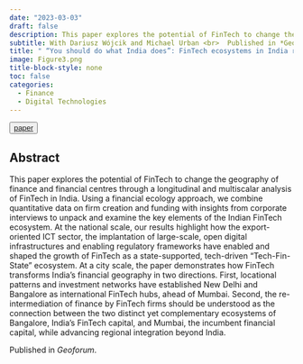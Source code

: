```yaml
---
date: "2023-03-03"
draft: false
description: This paper explores the potential of FinTech to change the geography of finance and financial centres through a longitudinal and multiscalar analysis of FinTech in India. Using a financial ecology approach and a mixed-method framework, we document Bangalore’s emergence as India’s FinTech capital and the rise of New Delhi, demonstrate how Mumbai and Bangalore structure India’s financial geography as complementary ecosystemsm, and conceptualize FinTech in India as a “Tech-Fin-State” ecosystem.
subtitle: With Dariusz Wójcik and Michael Urban <br>  Published in *Geoforum*
title: " “You should do what India does”: FinTech ecosystems in India reshaping the geography of finance"
image: Figure3.png
title-block-style: none
toc: false
categories: 
  - Finance
  - Digital Technologies
---
```



<button type="button" class="btn btn-outline-success"><a href="https://doi.org/10.1016/j.geoforum.2023.103720">paper</a></button>

## Abstract

This paper explores the potential of FinTech to change the geography of finance and financial centres through a longitudinal and multiscalar analysis of FinTech in India. Using a financial ecology approach, we combine quantitative data on firm creation and funding with insights from corporate interviews to unpack and examine the key elements of the Indian FinTech ecosystem. At the national scale, our results highlight how the export-oriented ICT sector, the implantation of large-scale, open digital infrastructures and enabling regulatory frameworks have enabled and shaped the growth of FinTech as a state-supported, tech-driven “Tech-Fin-State” ecosystem. At a city scale, the paper demonstrates how FinTech transforms India’s financial geography in two directions. First, locational patterns and investment networks have established New Delhi and Bangalore as international FinTech hubs, ahead of Mumbai. Second, the re-intermediation of finance by FinTech firms should be understood as the connection between the two distinct yet complementary ecosystems of Bangalore, India’s FinTech capital, and Mumbai, the incumbent financial capital, while advancing regional integration beyond India.


Published in *Geoforum*.
